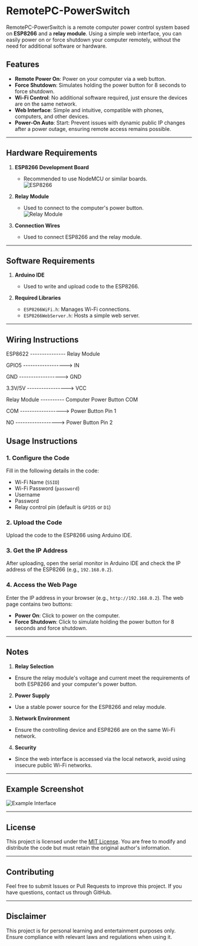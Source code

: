# RemotePC-PowerSwitch

RemotePC-PowerSwitch is a remote computer power control system based on **ESP8266** and a **relay module**. Using a simple web interface, you can easily power on or force shutdown your computer remotely, without the need for additional software or hardware.

## Features

- **Remote Power On**: Power on your computer via a web button.
- **Force Shutdown**: Simulates holding the power button for 8 seconds to force shutdown.
- **Wi-Fi Control**: No additional software required, just ensure the devices are on the same network.
- **Web Interface**: Simple and intuitive, compatible with phones, computers, and other devices.
- **Power-On Auto**: Start: Prevent issues with dynamic public IP changes after a power outage, ensuring remote access remains possible.

---

## Hardware Requirements

1. **ESP8266 Development Board**  
   - Recommended to use NodeMCU or similar boards.  
   ![ESP8266](https://github.com/user-attachments/assets/fd63ad78-fb9a-44b4-b057-d744a0c9a279)

2. **Relay Module**  
   - Used to connect to the computer's power button.  
   ![Relay Module](https://github.com/user-attachments/assets/698747f6-98be-438e-9361-abb92bf2468d)

3. **Connection Wires**  
   - Used to connect ESP8266 and the relay module.

---

## Software Requirements

1. **Arduino IDE**  
   - Used to write and upload code to the ESP8266.

2. **Required Libraries**  
   - `ESP8266WiFi.h`: Manages Wi-Fi connections.
   - `ESP8266WebServer.h`: Hosts a simple web server.

---

## Wiring Instructions


  ESP8622 --------------- Relay Module
  
  GPIO5  ------------------>   IN
  
  GND    ------------------>   GND
  
  3.3V/5V ----------------->   VCC
 
Relay Module ---------- Computer Power Button COM

COM ------------------> Power Button Pin 1

NO  ------------------> Power Button Pin 2

## Usage Instructions

### 1. Configure the Code
Fill in the following details in the code:
- Wi-Fi Name (`SSID`)
- Wi-Fi Password (`password`)
- Username
- Password
- Relay control pin (default is `GPIO5` or `D1`)

### 2. Upload the Code
Upload the code to the ESP8266 using Arduino IDE.

### 3. Get the IP Address
After uploading, open the serial monitor in Arduino IDE and check the IP address of the ESP8266 (e.g., `192.168.0.2`).

### 4. Access the Web Page
Enter the IP address in your browser (e.g., `http://192.168.0.2`). The web page contains two buttons:
- **Power On**: Click to power on the computer.
- **Force Shutdown**: Click to simulate holding the power button for 8 seconds and force shutdown.

---

## Notes

1. **Relay Selection**  
 - Ensure the relay module's voltage and current meet the requirements of both ESP8266 and your computer's power button.

2. **Power Supply**  
 - Use a stable power source for the ESP8266 and relay module.

3. **Network Environment**  
 - Ensure the controlling device and ESP8266 are on the same Wi-Fi network.

4. **Security**  
 - Since the web interface is accessed via the local network, avoid using insecure public Wi-Fi networks.

---

## Example Screenshot

![Example Interface](https://github.com/user-attachments/assets/92aa72c8-5d27-47e5-bafe-b7fc8cebc421)

---

## License

This project is licensed under the [MIT License](LICENSE). You are free to modify and distribute the code but must retain the original author's information.

---

## Contributing

Feel free to submit Issues or Pull Requests to improve this project. If you have questions, contact us through GitHub.

---

## Disclaimer

This project is for personal learning and entertainment purposes only. Ensure compliance with relevant laws and regulations when using it.
